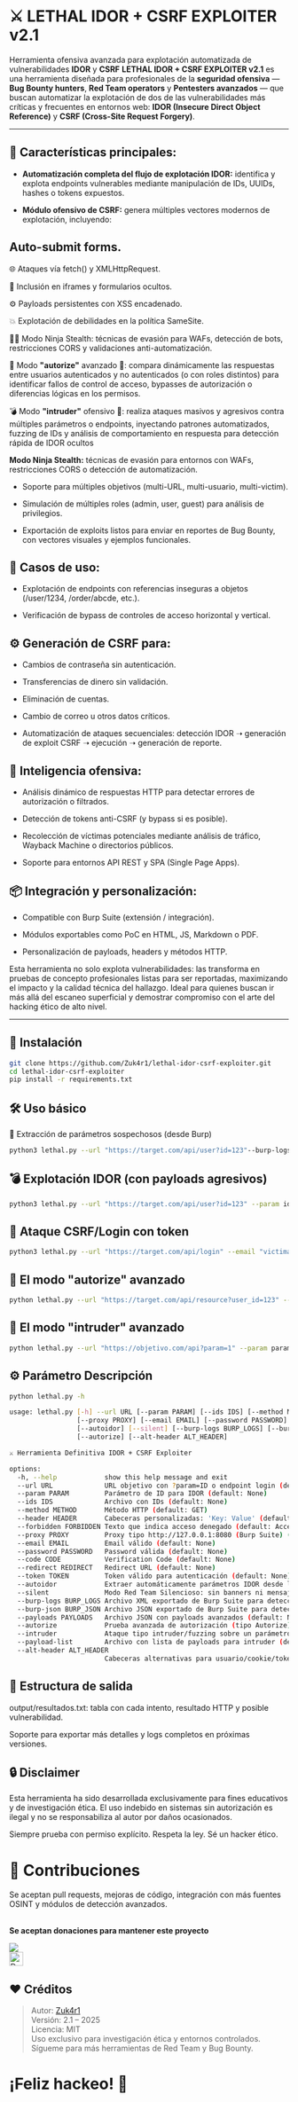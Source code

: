 # ⚔️ LETHAL IDOR + CSRF EXPLOITER v2.1

Herramienta ofensiva avanzada para explotación automatizada de vulnerabilidades **IDOR** y **CSRF** **LETHAL IDOR + CSRF EXPLOITER v2.1** es una herramienta diseñada para profesionales de la **seguridad ofensiva** — **Bug Bounty hunters**, **Red Team operators** y **Pentesters avanzados** — que buscan automatizar la explotación de dos de las vulnerabilidades más críticas y frecuentes en entornos web: **IDOR (Insecure Direct Object Reference)** y **CSRF (Cross-Site Request Forgery)**.

---

## 🚀 Características principales:

- **Automatización completa del flujo de explotación IDOR:** identifica y explota endpoints vulnerables mediante manipulación de IDs, UUIDs, hashes o tokens expuestos.

- **Módulo ofensivo de CSRF:** genera múltiples vectores modernos de explotación, incluyendo:

## Auto-submit forms.

🌐 Ataques vía fetch() y XMLHttpRequest.

📜 Inclusión en iframes y formularios ocultos.

⚙️ Payloads persistentes con XSS encadenado.

💥 Explotación de debilidades en la política SameSite.

🕵️‍♂️ Modo Ninja Stealth: técnicas de evasión para WAFs, detección de bots, restricciones CORS y validaciones anti-automatización.

🔄 Modo **"autorize"** avanzado 🔐: compara dinámicamente las respuestas entre usuarios autenticados y no autenticados (o con roles distintos) para identificar fallos de control de acceso, bypasses de autorización o diferencias lógicas en los permisos.

💣 Modo **"intruder"** ofensivo 🧨: realiza ataques masivos y agresivos contra múltiples parámetros o endpoints, inyectando patrones automatizados, fuzzing de IDs y análisis de comportamiento en respuesta para detección rápida de IDOR ocultos

**Modo Ninja Stealth:** técnicas de evasión para entornos con WAFs, restricciones CORS o detección de automatización.

- Soporte para múltiples objetivos (multi-URL, multi-usuario, multi-victim).

- Simulación de múltiples roles (admin, user, guest) para análisis de privilegios.

- Exportación de exploits listos para enviar en reportes de Bug Bounty, con vectores visuales y ejemplos funcionales.

## 🎯 Casos de uso:

- Explotación de endpoints con referencias inseguras a objetos (/user/1234, /order/abcde, etc.).

- Verificación de bypass de controles de acceso horizontal y vertical.

## ⚙️ Generación de CSRF para:

- Cambios de contraseña sin autenticación.

- Transferencias de dinero sin validación.

- Eliminación de cuentas.

- Cambio de correo u otros datos críticos.

- Automatización de ataques secuenciales: detección IDOR ➝ generación de exploit CSRF ➝ ejecución ➝ generación de reporte.

## 🧠 Inteligencia ofensiva:

- Análisis dinámico de respuestas HTTP para detectar errores de autorización o filtrados.

- Detección de tokens anti-CSRF (y bypass si es posible).

- Recolección de víctimas potenciales mediante análisis de tráfico, Wayback Machine o directorios públicos.

- Soporte para entornos API REST y SPA (Single Page Apps).

## 📦 Integración y personalización:

- Compatible con Burp Suite (extensión / integración).

- Módulos exportables como PoC en HTML, JS, Markdown o PDF.

- Personalización de payloads, headers y métodos HTTP.

Esta herramienta no solo explota vulnerabilidades: las transforma en pruebas de concepto profesionales listas para ser reportadas, maximizando el impacto y la calidad técnica del hallazgo. Ideal para quienes buscan ir más allá del escaneo superficial y demostrar compromiso con el arte del hacking ético de alto nivel.

---

## 🚀 Instalación

```bash
git clone https://github.com/Zuk4r1/lethal-idor-csrf-exploiter.git
cd lethal-idor-csrf-exploiter
pip install -r requirements.txt
```

## 🛠️ Uso básico
🧬 Extracción de parámetros sospechosos (desde Burp)

```bash
python3 lethal.py --url "https://target.com/api/user?id=123"--burp-logs burp_logs.txt
```

## 💣 Explotación IDOR (con payloads agresivos)

```bash
python3 lethal.py --url "https://target.com/api/user?id=123" --param id --ids ids.txt --method GET --forbidden "acceso denegado"
```

## 🔐 Ataque CSRF/Login con token

```bash
python3 lethal.py --url "https://target.com/api/login" --email "victima@example.com" --password "123456" --token "tok-abcdef" --code "000000" --redirect "https://target.com/dashboard"
```

## 🔐 El modo "autorize" avanzado

```bash
python lethal.py --url "https://target.com/api/resource?user_id=123" --param user_id --ids ids.txt --method GET --header "Authorization: Bearer TOKEN" --autorize --alt-header "Authorization: Bearer OTRO_TOKEN"
```

## 🧨  El modo "intruder" avanzado

```bash
python lethal.py --url "https://objetivo.com/api?param=1" --param param --intruder --payload-list payloads.txt
```

## ⚙️ Parámetro	Descripción

```bash
python lethal.py -h

usage: lethal.py [-h] --url URL [--param PARAM] [--ids IDS] [--method METHOD] [--header HEADER] [--forbidden FORBIDDEN]
                 [--proxy PROXY] [--email EMAIL] [--password PASSWORD] [--code CODE] [--redirect REDIRECT] [--token TOKEN]
                 [--autoidor] [--silent] [--burp-logs BURP_LOGS] [--burp-json BURP_JSON] [--payloads PAYLOADS]
                 [--autorize] [--alt-header ALT_HEADER]

⚔ Herramienta Definitiva IDOR + CSRF Exploiter

options:
  -h, --help            show this help message and exit
  --url URL             URL objetivo con ?param=ID o endpoint login (default: None)
  --param PARAM         Parámetro de ID para IDOR (default: None)
  --ids IDS             Archivo con IDs (default: None)
  --method METHOD       Método HTTP (default: GET)
  --header HEADER       Cabeceras personalizadas: 'Key: Value' (default: None)
  --forbidden FORBIDDEN Texto que indica acceso denegado (default: Access Denied)
  --proxy PROXY         Proxy tipo http://127.0.0.1:8080 (Burp Suite) (default: None)
  --email EMAIL         Email válido (default: None)
  --password PASSWORD   Password válida (default: None)
  --code CODE           Verification Code (default: None)
  --redirect REDIRECT   Redirect URL (default: None)
  --token TOKEN         Token válido para autenticación (default: None)
  --autoidor            Extraer automáticamente parámetros IDOR desde logs de Burp (default: False)
  --silent              Modo Red Team Silencioso: sin banners ni mensajes, solo resultados en .txt (default: False)
  --burp-logs BURP_LOGS Archivo XML exportado de Burp Suite para detección automática de endpoints vulnerables (default: None)
  --burp-json BURP_JSON Archivo JSON exportado de Burp Suite para detección automática de endpoints vulnerables (default: None)
  --payloads PAYLOADS   Archivo JSON con payloads avanzados (default: None)
  --autorize            Prueba avanzada de autorización (tipo Autorize) (default: False)
  --intruder            Ataque tipo intruder/fuzzing sobre un parámetro usando payloads personalizados (default: False)
  --payload-list        Archivo con lista de payloads para intruder (default: None)
  --alt-header ALT_HEADER
                        Cabeceras alternativas para usuario/cookie/token alternativo: 'Key: Value' (default: None)
```

## 📂 Estructura de salida

output/resultados.txt: tabla con cada intento, resultado HTTP y posible vulnerabilidad.

Soporte para exportar más detalles y logs completos en próximas versiones.

## 🔒 Disclaimer

Esta herramienta ha sido desarrollada exclusivamente para fines educativos y de investigación ética. El uso indebido en sistemas sin autorización es ilegal y no se 
responsabiliza al autor por daños ocasionados.

Siempre prueba con permiso explícito. Respeta la ley. Sé un hacker ético.

# 🤝 Contribuciones

Se aceptan pull requests, mejoras de código, integración con más fuentes OSINT y módulos de detección avanzados.
  <br />
	<br/>
      	<p width="20px"><b>Se aceptan donaciones para mantener este proyecto</p></b>
	      <a href="https://buymeacoffee.com/investigacq"><img src="https://img.buymeacoffee.com/button-api/?text=Buy me a coffee&emoji=&slug=investigacqc&button_colour=FF5F5F&font_colour=ffffff&font_family=Cookie&outline_colour=000000&coffee_colour=FFDD00" /></a><br />
      	<a href="https://www.paypal.com/paypalme/babiloniaetica"><img title="Donations For Projects" height="25" src="https://ionicabizau.github.io/badges/paypal.svg" /></a>
</div>

## ❤️ Créditos

> Autor: [Zuk4r1](https://github.com/Zuk4r1)  
> Versión: 2.1 – 2025  
> Licencia: MIT  
> Uso exclusivo para investigación ética y entornos controlados.
> Sígueme para más herramientas de Red Team y Bug Bounty.

# ¡Feliz hackeo! 🎯
